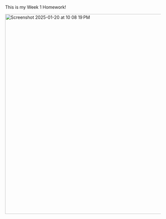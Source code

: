 This is my Week 1 Homework!





<img width="647" alt="Screenshot 2025-01-20 at 10 08 19 PM" src="https://github.com/user-attachments/assets/285274ae-eb86-470b-94ee-39f79acf8afd" />



